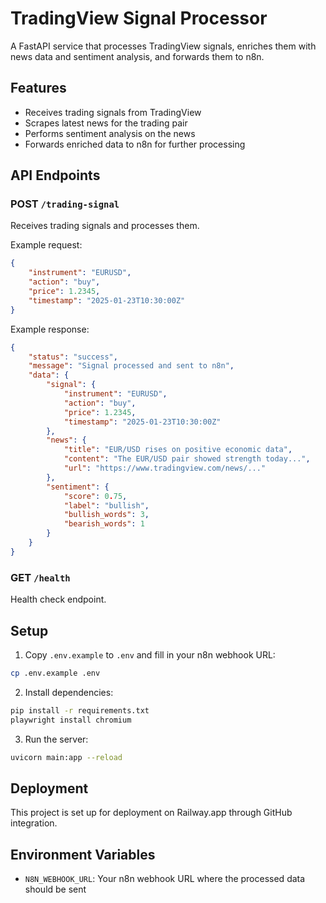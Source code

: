 # TradingView Signal Processor

A FastAPI service that processes TradingView signals, enriches them with news data and sentiment analysis, and forwards them to n8n.

## Features

- Receives trading signals from TradingView
- Scrapes latest news for the trading pair
- Performs sentiment analysis on the news
- Forwards enriched data to n8n for further processing

## API Endpoints

### POST `/trading-signal`

Receives trading signals and processes them.

Example request:
```json
{
    "instrument": "EURUSD",
    "action": "buy",
    "price": 1.2345,
    "timestamp": "2025-01-23T10:30:00Z"
}
```

Example response:
```json
{
    "status": "success",
    "message": "Signal processed and sent to n8n",
    "data": {
        "signal": {
            "instrument": "EURUSD",
            "action": "buy",
            "price": 1.2345,
            "timestamp": "2025-01-23T10:30:00Z"
        },
        "news": {
            "title": "EUR/USD rises on positive economic data",
            "content": "The EUR/USD pair showed strength today...",
            "url": "https://www.tradingview.com/news/..."
        },
        "sentiment": {
            "score": 0.75,
            "label": "bullish",
            "bullish_words": 3,
            "bearish_words": 1
        }
    }
}
```

### GET `/health`

Health check endpoint.

## Setup

1. Copy `.env.example` to `.env` and fill in your n8n webhook URL:
```bash
cp .env.example .env
```

2. Install dependencies:
```bash
pip install -r requirements.txt
playwright install chromium
```

3. Run the server:
```bash
uvicorn main:app --reload
```

## Deployment

This project is set up for deployment on Railway.app through GitHub integration.

## Environment Variables

- `N8N_WEBHOOK_URL`: Your n8n webhook URL where the processed data should be sent
